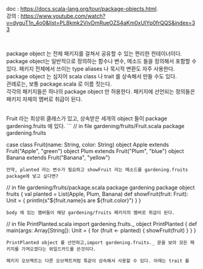 doc : https://docs.scala-lang.org/tour/package-objects.html.    
강의 : https://www.youtube.com/watch?v=dyguT1n_4o0&list=PL8kmk2VivDmRueOZS4aKm0xUlYp0frQQS&index=33    

<br/>

package object 는 전체 패키지를 걸쳐서 공유할 수 있는 편리한 컨테이너이다.   
package object는 일반적으로 정의하는 함수나 변수, 메소드 들을 정의해서 포함할 수 있다. 패키지 전체에서 쓰이는 type aliases 나 묵시적 변환도 자주 사용한다.    
package object 는 심지어 scala class 나 trait 를 상속해서 만들 수도 있다.    
관례로는, 보통 package.scala 로 이름 짓는다.    
각각의 패키지들은 하나의 package object 만 허용한다. 패키지에 선언되는 정의들은 패키지 자체의 멤버로 취급이 된다.    

<br/>
Fruit 라는 최상위 클래스가 있고, 상속받은 세개의 object 들이 package gardening.fruits 에 있다.    
```
// in file gardening/fruits/Fruit.scala
package gardening.fruits

case class Fruit(name: String, color: String)
object Apple extends Fruit("Apple", "green")
object Plum extends Fruit("Plum", "blue")
object Banana extends Fruit("Banana", "yellow")
```
만약, planted 라는 변수가 필요하고 showFruit 라는 메소드를 gardening.fruits package에 넣고 싶다면?
```
// in file gardening/fruits/package.scala
package gardening
package object fruits {
  val planted = List(Apple, Plum, Banana)
  def showFruit(fruit: Fruit): Unit = {
    println(s"${fruit.name}s are ${fruit.color}")
  }
}
```
body 에 있는 멤버들이 해당 gardening/fruits 패키지의 멤버로 취급이 된다.
```
// in file PrintPlanted.scala
import gardening.fruits._
object PrintPlanted {
  def main(args: Array[String]): Unit = {
    for (fruit <- planted) {
      showFruit(fruit)
    }
  }
}
```
PrintPlanted object 를 선언하고,import gardening.fruits._ 문을 보아 모든 패키지를 가져오겠다는 와일드카드를 쓴것이다.    

패키지 오브젝트는 다른 오브젝트처럼 똑같이 상속해서 사용할 수 있다. 아래는 trait 를 
